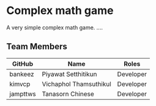 # Complex math game

A very simple complex math game. ....

## Team Members

| GitHub   | Name                   | Roles     |
| -------- | ---------------------- | --------- |
| bankeez  | Piyawat Setthitikun    | Developer |
| kimvcp   | Vichaphol Thamsuthikul | Developer |
| jampttws | Tanasorn Chinese       | Developer |
